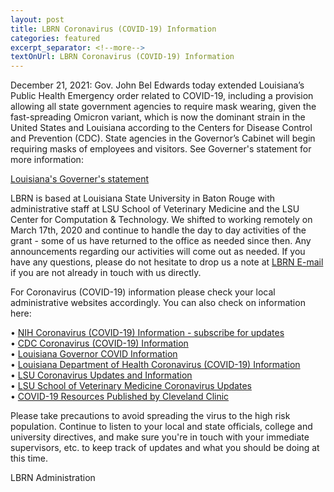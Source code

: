 ```yaml
--- 
layout: post
title: LBRN Coronavirus (COVID-19) Information
categories: featured
excerpt_separator: <!--more-->
textOnUrl: LBRN Coronavirus (COVID-19) Information
---
```


December 21, 2021: Gov. John Bel Edwards today extended Louisiana’s Public Health Emergency order related to COVID-19, including a provision allowing all state government agencies to require mask wearing, given the fast-spreading Omicron variant, which is now the dominant strain in the United States and Louisiana according to the Centers for Disease Control and Prevention (CDC). State agencies in the Governor’s Cabinet will begin requiring masks of employees and visitors. See Governer's statement for more information: <!--more-->

[Louisiana's Governer's statement](https://gov.louisiana.gov/index.cfm/newsroom/detail/3506)

LBRN is based at Louisiana State University in Baton Rouge with administrative staff at LSU School of Veterinary Medicine and the LSU Center for Computation & Technology. We shifted to working remotely on March 17th, 2020 and continue to handle the day to day activities of the grant - some of us have returned to the office as needed since then. Any announcements regarding our activities will come out as needed. If you have any questions, please do not hesitate to drop us a note at [LBRN E-mail](mailto:lbrn@lsu.edu) if you are not already in touch with us directly.

For Coronavirus (COVID-19) information please check your local administrative websites accordingly. You can also check on information here:

  •  [NIH Coronavirus (COVID-19) Information - subscribe for updates](https://covid19.nih.gov)  
  •  [CDC Coronavirus (COVID-19) Information](https://www.cdc.gov/coronavirus/2019-ncov/index.html)  
  •  [Louisiana Governor COVID Information](https://coronavirus.la.gov)  
  •  [Louisiana Department of Health Coronavirus (COVID-19) Information](http://ldh.la.gov/coronavirus/)  
  •  [LSU Coronavirus Updates and Information](https://www.lsu.edu/coronavirus/index.php)  
  •  [LSU School of Veterinary Medicine Coronavirus Updates](https://lsu.edu/vetmed/disaster_preparedness/coronavirus_updates.php)  
  •  [COVID-19 Resources Published by Cleveland Clinic](https://newsroom.clevelandclinic.org/2020/08/13/cleveland-clinic-american-lung-association-provide-advanced-covid-19-resources-for-healthcare-providers/)

Please take precautions to avoid spreading the virus to the high risk population. Continue to listen to your local and state officials, college and university directives, and make sure you're in touch with your immediate supervisors, etc. to keep track of updates and what you should be doing at this time.

LBRN Administration